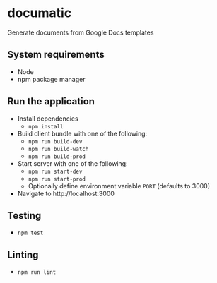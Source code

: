 # documatic
Generate documents from Google Docs templates

## System requirements
- Node
- npm package manager

## Run the application
- Install dependencies
  - `npm install`
- Build client bundle with one of the following:
  - `npm run build-dev`
  - `npm run build-watch`
  - `npm run build-prod`
- Start server with one of the following:
  - `npm run start-dev`
  - `npm run start-prod`
  - Optionally define environment variable `PORT` (defaults to 3000)
- Navigate to http://localhost:3000

## Testing
- `npm test`

## Linting
- `npm run lint`
